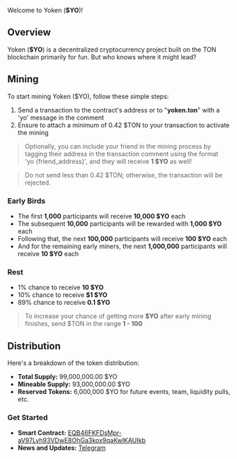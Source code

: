 Welcome to Yoken (**$YO**)!

## Overview

Yoken (**$YO**) is a decentralized cryptocurrency project built on the TON blockchain primarily for fun. But who knows where it might lead?

## Mining

To start mining Yoken ($YO), follow these simple steps:

1. Send a transaction to the contract's address or to "**yoken.ton**" with a 'yo' message in the comment
2. Ensure to attach a minimum of 0.42 $TON to your transaction to activate the mining

> Optionally, you can include your friend in the mining process by tagging their address in the transaction comment using the format 'yo&nbsp;{friend_address}', and they will receive **1 $YO** as well!

> Do not send less than 0.42 $TON; otherwise, the transaction will be rejected.

### Early Birds

- The first **1,000** participants will receive **10,000 $YO** each
- The subsequent **10,000** participants will be rewarded with **1,000 $YO** each
- Following that, the next **100,000** participants will receive **100 $YO** each
- And for the remaining early miners, the next **1,000,000** participants will receive **10 $YO** each

### Rest

- 1% chance to receive **10 $YO**
- 10% chance to receive **$1 $YO**
- 89% chance to receive **0.1 $YO**

> To increase your chance of getting more **$YO** after early mining finishes, send $TON in the range **1 - 100**

## Distribution

Here's a breakdown of the token distribution:

- **Total Supply:** 99,000,000.00 $YO
- **Mineable Supply:** 93,000,000.00 $YO
- **Reserved Tokens:** 6,000,000 $YO for future events, team, liquidity pulls, etc.

### Get Started

- **Smart Contract:** [EQB46FKFDsMpr-aV97Lvh93VDwE8OhGa3kox9qaKwlKAUIkb](https://tonviewer.com/EQAfwRuWN3Hukns-XqmRGjy8Xmcfy1uCc9Jl7HD7jYU-az2-)
- **News and Updates:** [Telegram](https://t.me/yoken42)
